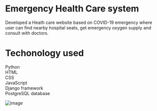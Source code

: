 # Emergency Health Care system
Developed a Heath care website based on COVID-19 emergency where user can find
nearby hospital seats, get emergency oxygen supply and consult with doctors.

# Techonology used
Python<br>
HTML<br> CSS
<br>JavaScript<br>
Django framework <br>
PostgreSQL database<br>

![image](https://user-images.githubusercontent.com/80466283/163972684-eec88cf7-9e5b-448e-bca6-91cec731e15f.png)

